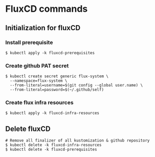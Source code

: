 # FluxCD commands

## Initialization for fluxCD

### Install prerequisite
```shell
$ kubectl apply -k fluxcd-prerequisites
```

### Create github PAT secret
```shell
$ kubectl create secret generic flux-system \
  --namespace=flux-system \
  --from-literal=username=$(git config --global user.name) \
  --from-literal=password=$(~/.github/self)
```

### Create flux infra resources
```shell
$ kubectl apply -k fluxcd-infra-resources
```

## Delete fluxCD

```shell
# Remove all finalizer of all kustomization & github repository
$ kubectl delete -k fluxcd-infra-resources
$ kubectl delete -k fluxcd-prerequisites
```